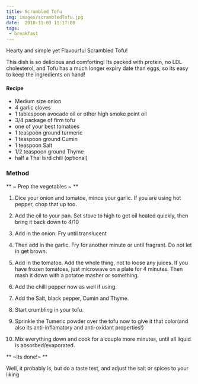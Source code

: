 ```yaml
---
title: Scrambled Tofu
img: images/scrambledTofu.jpg
date:  2018-11-03 11:17:00
tags:
 - breakfast
---
```

Hearty and simple yet Flavourful Scrambled Tofu!

This dish is so delicious and comforting! Its packed with protein, no LDL cholesterol, and Tofu has a much longer expiry date than eggs, so its easy to keep the 
ingredients on hand!

#### Recipe

- Medium size onion
- 4 garlic cloves
- 1 tablespoon avocado oil or other high smoke point oil
- 3/4 package of firm tofu
- one of your best tomatoes
- 1 teaspoon ground turmeric
- 1 teaspoon ground Cumin
- 1 teaspoon Salt
- 1/2 teaspoon ground Thyme
- half a Thai bird chili (optional)

### Method

** ~ Prep the vegetables ~ **

1. Dice your onion and tomatoe, mince your garlic. If you are using hot pepper, chop that up too.

2. Add the oil to your pan. Set stove to high to get oil heated quickly, then bring it back down to 4/10

3. Add in the onion. Fry until translucent

4. Then add in the garlic. Fry for another minute or until fragrant. Do not let in get brown.

5. Add in the tomatoe. Add the whole thing, not to loose any juices.
If you have frozen tomatoes, just microwave on a plate for 4 minutes.
Then mash it down with a potatoe masher or something.

6. Add the chilli pepper now as well if using.

7. Add the Salt, black pepper, Cumin and Thyme.

8. Start crumbling in your tofu.

9. Sprinkle the Tumeric powder over the tofu now to give it that color(and also its anti-inflamatory and anti-oxidant properties!)

10. Mix everything down and cook for a couple more minutes, until all liquid is absorbed/evaporated.


** ~Its done!~ **

Well, it probably is, but do a taste test, and adjust the salt or spices to your liking




